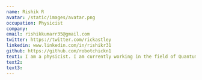 ```yaml
---
name: Rishik R
avatar: /static/images/avatar.png
occupation: Physicist
company:
email: rishikkumarr35@gmail.com
twitter: https://twitter.com/rickastley
linkedin: www.linkedin.com/in/rishikr31
github: https://github.com/robotchickn1
text1: I am a physicist. I am currently working in the field of Quantum Computing.
text2:
text3:
---
```

